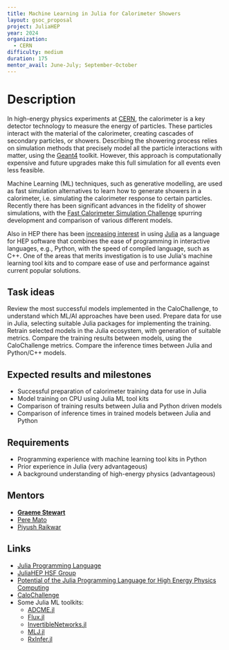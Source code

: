 ```yaml
---
title: Machine Learning in Julia for Calorimeter Showers
layout: gsoc_proposal
project: JuliaHEP
year: 2024
organization:
  - CERN
difficulty: medium
duration: 175
mentor_avail: June-July; September-October
---
```


# Description

In high-energy physics experiments at [CERN](https://home.cern/), the calorimeter is a key detector technology to measure the energy of particles. These particles interact with the material of the calorimeter, creating cascades of secondary particles, or showers. Describing the showering process relies on simulation methods that precisely model all the particle interactions with matter, using the [Geant4](https://geant4.web.cern.ch/) toolkit. However, this approach is computationally expensive and future upgrades make this full simulation for all events even less feasible.

Machine Learning (ML) techniques, such as generative modelling, are used as fast simulation alternatives to learn how to generate showers in a calorimeter, i.e. simulating the calorimeter response to certain particles. Recently there has been significant advances in the fidelity of shower simulations, with the [Fast Calorimeter Simulation Challenge](https://calochallenge.github.io/homepage/) spurring development and comparison of various different models.

Also in HEP there has been [increasing interest](https://doi.org/10.1007/s41781-023-00104-x) in using [Julia](https://julialang.org/) as a language for HEP software that combines the ease of programming in interactive languages, e.g., Python, with the speed of compiled language, such as C++. One of the areas that merits investigation is to use Julia's machine learning tool kits and to compare ease of use and performance against current popular solutions.

## Task ideas

Review the most successful models implemented in the CaloChallenge, to understand which ML/AI approaches have been used. Prepare data for use in Julia, selecting suitable Julia packages for implementing the training. Retrain selected models in the Julia ecosystem, with generation of suitable metrics. Compare the training results between models, using the CaloChallenge metrics. Compare the inference times between Julia and Python/C++ models.

## Expected results and milestones

* Successful preparation of calorimeter training data for use in Julia
* Model training on CPU using Julia ML tool kits
* Comparison of training results between Julia and Python driven models
* Comparison of inference times in trained models between Julia and Python

## Requirements

* Programming experience with machine learning tool kits in Python
* Prior experience in Julia (very advantageous)
* A background understanding of high-energy physics (advantageous)

## Mentors

* **[Graeme Stewart](mailto:graeme.andrew.stewart@cern.ch)**
* [Pere Mato](mailto:pere.mato@cern.ch)
* [Piyush Raikwar](mailto:piyush.raikwar@cern.ch)

## Links

* [Julia Programming Language](https://julialang.org/)
* [JuliaHEP HSF Group](https://hepsoftwarefoundation.org/workinggroups/juliahep.html)
* [Potential of the Julia Programming Language for High Energy Physics Computing](https://doi.org/10.1007/s41781-023-00104-x)
* [CaloChallenge](https://calochallenge.github.io/homepage/)
* Some Julia ML toolkits:
    * [ADCME.jl](https://docs.juliahub.com/ADCME/b8Ld2/0.7.3/)
    * [Flux.jl](https://fluxml.ai/Flux.jl/stable/)
    * [InvertibleNetworks.jl](https://slimgroup.github.io/InvertibleNetworks.jl/dev/)
    * [MLJ.jl](https://alan-turing-institute.github.io/MLJ.jl/stable/)
    * [RxInfer.jl](https://reactivebayes.github.io/rxinfer-website/)
